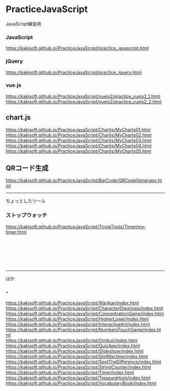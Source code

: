 # PracticeJavaScript
JavaScript練習用  

### JavaScript
https://kakisoft.github.io/PracticeJavaScript/practice_javascript.html

### jQuery
https://kakisoft.github.io/PracticeJavaScript/practice_jquery.html

### vue.js
https://kakisoft.github.io/PracticeJavaScript/vuejs2/practice_vuejs2_1.html    
https://kakisoft.github.io/PracticeJavaScript/vuejs2/practice_vuejs2_2.html    

## chart.js
https://kakisoft.github.io/PracticeJavaScript/Chartjs/MyCharts01.html    
https://kakisoft.github.io/PracticeJavaScript/Chartjs/MyCharts02.html    
https://kakisoft.github.io/PracticeJavaScript/Chartjs/MyCharts03.html    
https://kakisoft.github.io/PracticeJavaScript/Chartjs/MyCharts04.html    
https://kakisoft.github.io/PracticeJavaScript/Chartjs/MyCharts05.html    

## QRコード生成
https://kakisoft.github.io/PracticeJavaScript/BarCode/QRCodeGenerator.html    

__________________________________________________________________
ちょっとしたツール
### ストップウォッチ
https://kakisoft.github.io/PracticeJavaScript/TrivialTools/Timer/my-timer.html    
　      
　      
　      
　      
　      
__________________________________________________________________
ほか
### -
https://kakisoft.github.io/PracticeJavaScript/Warikan/index.html    
https://kakisoft.github.io/PracticeJavaScript/CharacterDiagnosis/index.html    
https://kakisoft.github.io/PracticeJavaScript/ConcentrationGame/index.html    
https://kakisoft.github.io/PracticeJavaScript/HigherLower/index.html    
https://kakisoft.github.io/PracticeJavaScript/InteractiveArt/index.html    
https://kakisoft.github.io/PracticeJavaScript/NumbersTouchGame/index.html    
https://kakisoft.github.io/PracticeJavaScript/Omikuji/index.html    
https://kakisoft.github.io/PracticeJavaScript/QuizApp/index.html    
https://kakisoft.github.io/PracticeJavaScript/Slideshow/index.html    
https://kakisoft.github.io/PracticeJavaScript/SlotMachine/index.html    
https://kakisoft.github.io/PracticeJavaScript/SpotTheDifference/index.html    
https://kakisoft.github.io/PracticeJavaScript/StringCounter/index.html    
https://kakisoft.github.io/PracticeJavaScript/Timer/index.html    
https://kakisoft.github.io/PracticeJavaScript/TreasureHunt/index.html    
https://kakisoft.github.io/PracticeJavaScript/VocabularyBook/index.html    



